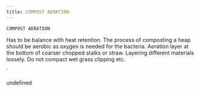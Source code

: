 ```yaml
---
title: COMPOST AERATION
---
```

`COMPOST AERATION`

Has to be balance with heat retention.
The process of composting a heap should be aerobic as oxygen is needed for the bacteria. 
Aeration layer at the bottom of coarser chopped stalks or straw. Layering different materials loosely. Do not compact wet grass clipping etc.

`

undefined